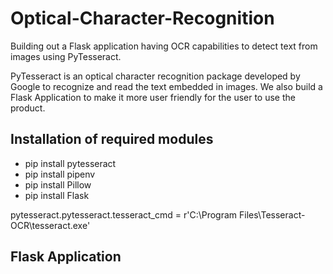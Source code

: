 # Optical-Character-Recognition
Building out a Flask application having OCR capabilities to detect text from images using PyTesseract. 

PyTesseract is an optical character recognition package developed by Google to recognize and read the text embedded in images. We also build a Flask Application to make it more user friendly for the user to use the product. 

## Installation of required modules

* pip install pytesseract
* pip install pipenv
* pip install Pillow
* pip install Flask

pytesseract.pytesseract.tesseract_cmd = r'C:\Program Files\Tesseract-OCR\tesseract.exe'

## Flask Application




